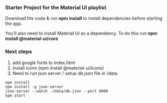 ### Starter Project for the Material UI playlist

Download the code & run **npm install** to install dependencies before starting the app.

You'll also need to install Material UI as a dependency. To do this run **npm install @material-ui/core**

### Next steps

1. add google fonts to index.html
2. Install icons (npm install @material-ui/icons)
3. Need to run json server / setup db.json file in /data.
```
npm install
npm install -g json-server
json-server --watch ./data/db.json --port 8000
npm start
```

